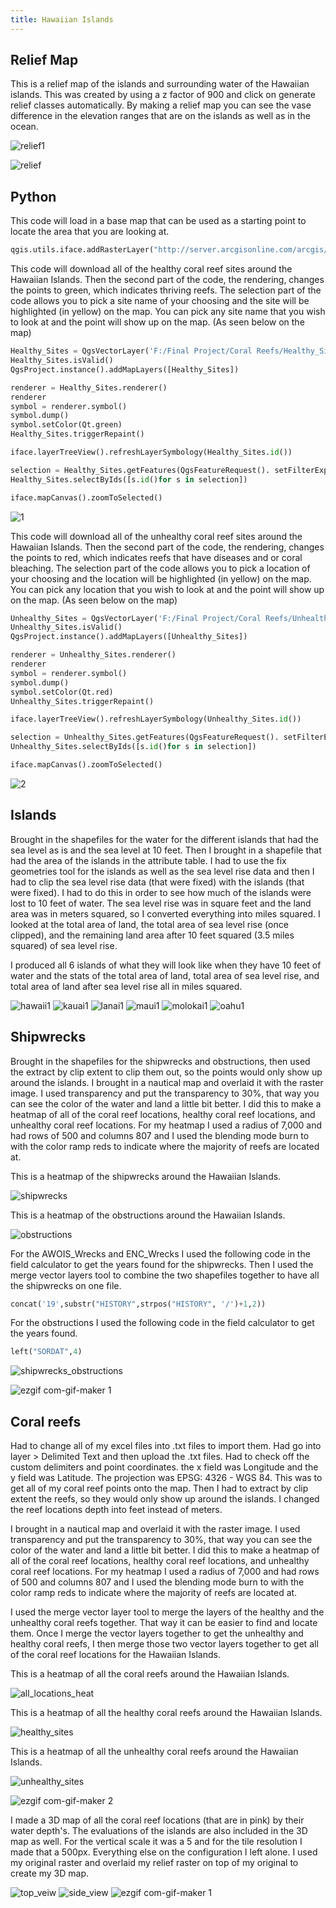 ```yaml
---
title: Hawaiian Islands 
---
```

<!--This is the first row of projects -->

## Relief Map

This is a relief map of the islands and surrounding water of the Hawaiian islands.
This was created by using a z factor of 900 and click on generate relief classes automatically.
By making a relief map you can see the vase difference in the elevation ranges that are
on the islands as well as in the ocean.

![relief1](https://user-images.githubusercontent.com/42807705/50250670-7fcfdd80-03af-11e9-832e-14eb1f33581e.PNG)

![relief](https://user-images.githubusercontent.com/42807705/50250671-80687400-03af-11e9-960f-7ca02daad1f7.jpg)

## Python

This code will load in a base map that can be used as a starting point to locate the area that you are looking at.
````Python
qgis.utils.iface.addRasterLayer("http://server.arcgisonline.com/arcgis/rest/services/ESRI_Imagery_World_2D/MapServer?f=json&pretty=true","raster")
````

This code will download all of the healthy coral reef sites around the Hawaiian Islands. Then the second part of the code, 
the rendering, changes the points to green, which indicates thriving reefs. The selection part of the code
allows you to pick a site name of your choosing and the site will be highlighted (in yellow) on the map. You can pick any 
site name that you wish to look at and the point will show up on the map. (As seen below on the map)

````Python
Healthy_Sites = QgsVectorLayer('F:/Final Project/Coral Reefs/Healthy_Sites.shp', 'reefs')
Healthy_Sites.isValid()
QgsProject.instance().addMapLayers([Healthy_Sites])

renderer = Healthy_Sites.renderer()
renderer
symbol = renderer.symbol()
symbol.dump()
symbol.setColor(Qt.green)
Healthy_Sites.triggerRepaint()

iface.layerTreeView().refreshLayerSymbology(Healthy_Sites.id())

selection = Healthy_Sites.getFeatures(QgsFeatureRequest(). setFilterExpression(u'"SITE_NAME" = \'Sunset Point\''))
Healthy_Sites.selectByIds([s.id()for s in selection])

iface.mapCanvas().zoomToSelected()
````

![1](https://user-images.githubusercontent.com/42807705/50251676-a5aab180-03b2-11e9-9310-c4c63bb9870b.PNG)

This code will download all of the unhealthy coral reef sites around the Hawaiian Islands. Then the second part of the code, the rendering, changes the points to red, which indicates reefs that have diseases and or coral bleaching.
The selection part of the code allows you to pick a location of your choosing and the location will be highlighted (in yellow) on the map. You can pick any location that you wish to look at and the point will show up on the map. (As seen below on the map)

````Python
Unhealthy_Sites = QgsVectorLayer('F:/Final Project/Coral Reefs/Unhealthy_Sites.shp', 'reefs')
Unhealthy_Sites.isValid()
QgsProject.instance().addMapLayers([Unhealthy_Sites])

renderer = Unhealthy_Sites.renderer()
renderer
symbol = renderer.symbol()
symbol.dump()
symbol.setColor(Qt.red)
Unhealthy_Sites.triggerRepaint()

iface.layerTreeView().refreshLayerSymbology(Unhealthy_Sites.id())

selection = Unhealthy_Sites.getFeatures(QgsFeatureRequest(). setFilterExpression(u'"Location" = \'Barge Harbor\''))
Unhealthy_Sites.selectByIds([s.id()for s in selection])

iface.mapCanvas().zoomToSelected()
````

![2](https://user-images.githubusercontent.com/42807705/50251674-a5aab180-03b2-11e9-80cc-8e96e99762c2.PNG)

## Islands

Brought in the shapefiles for the water for the different islands that had
the sea level as is and the sea level at 10 feet. Then I brought in a shapefile
that had the area of the islands in the attribute table. I had to use the fix
geometries tool for the islands as well as the sea level rise data and then I
had to clip the sea level rise data (that were fixed) with the islands (that
were fixed). I had to do this in order to see how much of the islands were lost
to 10 feet of water. The sea level rise was in square feet and the land area
was in meters squared, so I converted everything into miles squared. I looked at
the total area of land, the total area of sea level rise (once clipped), and
the remaining land area after 10 feet squared (3.5 miles squared) of sea level
rise.

I produced all 6 islands of what they will look like when they have 10 feet of
water and the stats of the total area of land, total area of sea level rise, and
total area of land after sea level rise all in miles squared.

![hawaii1](https://user-images.githubusercontent.com/42807705/50256713-941ed500-03c5-11e9-8106-ce28997b814b.jpg)
![kauai1](https://user-images.githubusercontent.com/42807705/50256715-9719c580-03c5-11e9-94b3-46c1933046ff.jpg)
![lanai1](https://user-images.githubusercontent.com/42807705/50256716-98e38900-03c5-11e9-9057-63325ccdd01e.jpg)
![maui1](https://user-images.githubusercontent.com/42807705/50256721-a13bc400-03c5-11e9-8120-8b911b9c95bf.jpg)
![molokai1](https://user-images.githubusercontent.com/42807705/50256732-af89e000-03c5-11e9-998d-a83cf44524c6.jpg)
![oahu1](https://user-images.githubusercontent.com/42807705/50256737-bc0e3880-03c5-11e9-9923-b79a824d3e04.jpg)

## Shipwrecks

Brought in the shapefiles for the shipwrecks and obstructions, then used the extract by 
clip extent to clip them out, so the points would only show up around the islands.
I brought in a nautical map and overlaid it with the raster image. I used transparency
and put the transparency to 30%, that way you can see the color of the water and 
land a little bit better. I did this to make a heatmap of all of the coral 
reef locations, healthy coral reef locations, and unhealthy coral reef locations.
For my heatmap I used a radius of 7,000 and had rows of 500 and columns 807 and
I used the blending mode burn to with the color ramp reds to indicate where the
majority of reefs are located at.

This is a heatmap of the shipwrecks around the Hawaiian Islands.  

![shipwrecks](https://user-images.githubusercontent.com/42807705/50249482-2e721f00-03ac-11e9-92db-99eb28d50e1d.jpg)

This is a heatmap of the obstructions around the Hawaiian Islands. 

![obstructions](https://user-images.githubusercontent.com/42807705/50249481-2e721f00-03ac-11e9-9ba5-adf373250579.jpg)

For the AWOIS_Wrecks and ENC_Wrecks I used the following code in the field calculator
to get the years found for the shipwrecks. Then I used the merge vector layers tool
to combine the two shapefiles together to have all the shipwrecks on one file.
````Python
concat('19',substr("HISTORY",strpos("HISTORY", '/')+1,2))
````

For the obstructions I used the following code in the field calculator to get the 
years found. 
````Python
left("SORDAT",4)
````

![shipwrecks_obstructions](https://user-images.githubusercontent.com/42807705/50248793-329d3d00-03aa-11e9-87e5-524c457f2ed0.jpg)

![ezgif com-gif-maker 1](https://user-images.githubusercontent.com/42807705/50249346-c15e8980-03ab-11e9-9ea7-2fea51437a67.gif)

## Coral reefs

Had to change all of my excel files into .txt files to import them. Had go into
layer > Delimited Text and then upload the .txt files. Had to check off the
custom delimiters and point coordinates. the x field was Longitude and the
y field was Latitude. The projection was EPSG: 4326 - WGS 84. This was to get all
of my coral reef points onto the map. Then I had to extract by clip extent the
reefs, so they would only show up around the islands. I changed the reef locations
depth into feet instead of meters.

I brought in a nautical map and overlaid it with the raster image. I used transparency
and put the transparency to 30%, that way you can see the color of the water and 
land a little bit better. I did this to make a heatmap of all of the coral 
reef locations, healthy coral reef locations, and unhealthy coral reef locations.
For my heatmap I used a radius of 7,000 and had rows of 500 and columns 807 and
I used the blending mode burn to with the color ramp reds to indicate where the
majority of reefs are located at.

I used the merge vector layer tool to merge the layers of the healthy and the
unhealthy coral reefs together. That way it can be easier to find and locate
them. Once I merge the vector layers together to get the unhealthy and healthy
coral reefs, I then merge those two vector layers together to get all of the
coral reef locations for the Hawaiian Islands.

This is a heatmap of all the coral reefs around the Hawaiian Islands.

![all_locations_heat](https://user-images.githubusercontent.com/42807705/50249484-2e721f00-03ac-11e9-8b4a-4e9e778398c5.jpg)

This is a heatmap of all the healthy coral reefs around the Hawaiian 
Islands. 

![healthy_sites](https://user-images.githubusercontent.com/42807705/50249485-2e721f00-03ac-11e9-99ea-a626dc7c7a1b.jpg)

This is a heatmap of all the unhealthy coral reefs around the Hawaiian
Islands.  

![unhealthy_sites](https://user-images.githubusercontent.com/42807705/50249483-2e721f00-03ac-11e9-828a-6e26743777b8.jpg)

![ezgif com-gif-maker 2](https://user-images.githubusercontent.com/42807705/50250300-65493480-03ae-11e9-8f16-c3f1bf865053.gif)

I made a 3D map of all the coral reef locations (that are in pink) by their
water depth's. The evaluations of the islands are also included in the 3D map
as well. For the vertical scale it was a 5 and for the tile resolution I made
that a 500px. Everything else on the configuration I left alone. I used my
original raster and overlaid my relief raster on top of my original to create
my 3D map.

![top_veiw](https://user-images.githubusercontent.com/42807705/50250891-26b47980-03b0-11e9-8a1f-db09c161f29c.jpg)
![side_view](https://user-images.githubusercontent.com/42807705/50250892-274d1000-03b0-11e9-8c08-a836796581b8.jpg)
![ezgif com-gif-maker 1](https://user-images.githubusercontent.com/42807705/50250893-29af6a00-03b0-11e9-9823-066490576079.gif)
